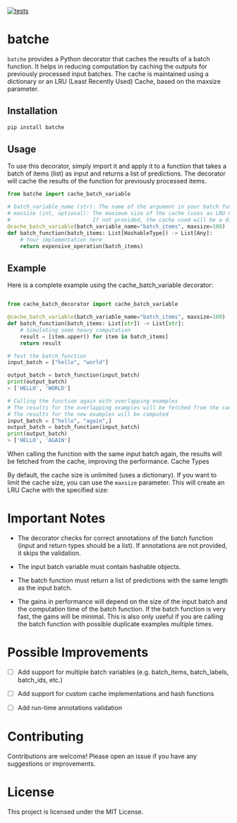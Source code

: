 

[![tests](https://github.com/gautierdag/batche/actions/workflows/test.yml/badge.svg)](https://github.com/gautierdag/batche/actions/workflows/test.yml)

# batche

`batche` provides a Python decorator that caches the results of a batch function. It helps in reducing computation by caching the outputs for previously processed input batches. The cache is maintained using a dictionary or an LRU (Least Recently Used) Cache, based on the maxsize parameter.

## Installation

```bash
pip install batche
```

## Usage

To use this decorator, simply import it and apply it to a function that takes a batch of items (list) as input and returns a list of predictions. The decorator will cache the results of the function for previously processed items.

```python
from batche import cache_batch_variable

# batch_variable_name (str): The name of the argument in your batch function that holds the input batch list. This is a required parameter.
# maxsize (int, optional): The maximum size of the cache (uses an LRU Cache).
#                          If not provided, the cache used will be a dict.
@cache_batch_variable(batch_variable_name="batch_items", maxsize=100)
def batch_function(batch_items: List[HashableType]) -> List[Any]:
    # Your implementation here
    return expensive_operation(batch_items)
```


## Example

Here is a complete example using the cache_batch_variable decorator:

```python

from cache_batch_decorator import cache_batch_variable

@cache_batch_variable(batch_variable_name="batch_items", maxsize=100)
def batch_function(batch_items: List[str]) -> List[str]:
    # Simulating some heavy computation
    result = [item.upper() for item in batch_items]
    return result

# Test the batch_function
input_batch = ["hello", "world"]

output_batch = batch_function(input_batch)
print(output_batch)
> ['HELLO', 'WORLD']

# Calling the function again with overlapping examples
# The results for the overlapping examples will be fetched from the cache
# The results for the new examples will be computed
input_batch = ["hello", "again",]
output_batch = batch_function(input_batch)
print(output_batch)
> ['HELLO', 'AGAIN']

```

When calling the function with the same input batch again, the results will be fetched from the cache, improving the performance.
Cache Types

By default, the cache size is unlimited (uses a dictionary). If you want to limit the cache size, you can use the `maxsize` parameter. This will create an LRU Cache with the specified size:


# Important Notes

- The decorator checks for correct annotations of the batch function (input and return types should be a list). If annotations are not provided, it skips the validation.

- The input batch variable must contain hashable objects.

- The batch function must return a list of predictions with the same length as the input batch.

- The gains in performance will depend on the size of the input batch and the computation time of the batch function. If the batch function is very fast, the gains will be minimal. This is also only useful if you are calling the batch function with possible duplicate examples multiple times.


# Possible Improvements

- [ ] Add support for multiple batch variables (e.g. batch_items, batch_labels, batch_ids, etc.)
- [ ] Add support for custom cache implementations and hash functions
- [ ] Add run-time annotations validation


# Contributing

Contributions are welcome! Please open an issue if you have any suggestions or improvements.

# License

This project is licensed under the MIT License.
